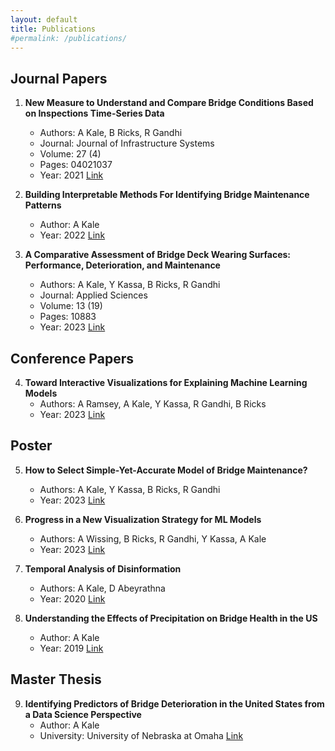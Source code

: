 ```yaml
---
layout: default
title: Publications
#permalink: /publications/
---
```


## Journal Papers
1. **New Measure to Understand and Compare Bridge Conditions Based on Inspections Time-Series Data**
   - Authors: A Kale, B Ricks, R Gandhi
   - Journal: Journal of Infrastructure Systems
   - Volume: 27 (4)
   - Pages: 04021037
   - Year: 2021
   [Link](https://ascelibrary.org/doi/full/10.1061/%28ASCE%29IS.1943-555X.0000633)

2. **Building Interpretable Methods For Identifying Bridge Maintenance Patterns**
   - Author: A Kale
   - Year: 2022
   [Link](https://digitalcommons.unomaha.edu/srcaf/2022/schedule/116/)

3. **A Comparative Assessment of Bridge Deck Wearing Surfaces: Performance, Deterioration, and Maintenance**
   - Authors: A Kale, Y Kassa, B Ricks, R Gandhi
   - Journal: Applied Sciences
   - Volume: 13 (19)
   - Pages: 10883
   - Year: 2023
   [Link](https://www.mdpi.com/2076-3417/13/19/10883)

## Conference Papers
4. **Toward Interactive Visualizations for Explaining Machine Learning Models**
   - Authors: A Ramsey, A Kale, Y Kassa, R Gandhi, B Ricks
   - Year: 2023
   [Link](http://idl.iscram.org/files/ramsey/2023/2570_Ramsey_etal2023.pdf)

## Poster
5. **How to Select Simple-Yet-Accurate Model of Bridge Maintenance?**
   - Authors: A Kale, Y Kassa, B Ricks, R Gandhi
   - Year: 2023
   [Link](https://digitalcommons.unomaha.edu/cgi/viewcontent.cgi?article=1067&context=isqafacproc)

6. **Progress in a New Visualization Strategy for ML Models**
   - Authors: A Wissing, B Ricks, R Gandhi, Y Kassa, A Kale
   - Year: 2023
   [Link](https://digitalcommons.unomaha.edu/cgi/viewcontent.cgi?article=1066&context=isqafacproc)

7. **Temporal Analysis of Disinformation**
   - Authors: A Kale, D Abeyrathna
   - Year: 2020
   [Link](https://digitalcommons.unomaha.edu/srcaf/2020/schedule/103/)

8. **Understanding the Effects of Precipitation on Bridge Health in the US**
   - Author: A Kale
   - Year: 2019
   [Link](https://digitalcommons.unomaha.edu/srcaf/2019/Schedule/139/)

## Master Thesis
9. **Identifying Predictors of Bridge Deterioration in the United States from a Data Science Perspective**
   - Author: A Kale
   - University: University of Nebraska at Omaha
   [Link](https://www.proquest.com/docview/2218468585?pq-origsite=gscholar&fromopenview=true)

